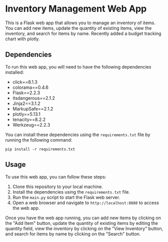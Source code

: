 # Inventory Management Web App

This is a Flask web app that allows you to manage an inventory of items. You can add new items, update the quantity of existing items, view the inventory, and search for items by name. Recently added a budget tracking chart with plotly.

## Dependencies

To run this web app, you will need to have the following dependencies installed:

- click==8.1.3
- colorama==0.4.6
- Flask==2.2.3
- itsdangerous==2.1.2
- Jinja2==3.1.2
- MarkupSafe==2.1.2
- plotly==5.13.1
- tenacity==8.2.2
- Werkzeug==2.2.3

You can install these dependencies using the `requirements.txt` file by running the following command:

```
pip install -r requirements.txt

```

## Usage

To use this web app, you can follow these steps:

1. Clone this repository to your local machine.
2. Install the dependencies using the `requirements.txt` file.
3. Run the `main.py` script to start the Flask web server.
4. Open a web browser and navigate to `http://localhost:8080` to access the web app.

Once you have the web app running, you can add new items by clicking on the "Add Item" button, update the quantity of existing items by editing the quantity field, view the inventory by clicking on the "View Inventory" button, and search for items by name by clicking on the "Search" button.


